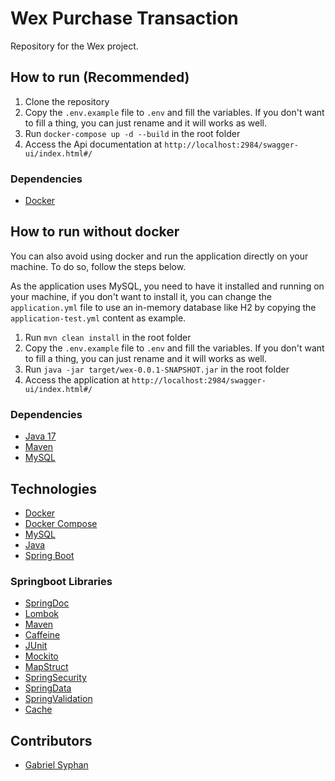 # Wex Purchase Transaction
Repository for the Wex project.

## How to run (Recommended)
1. Clone the repository
2. Copy the `.env.example` file to `.env` and fill the variables. If you don't want to fill a thing, you can just rename and it will works as well.
3. Run `docker-compose up -d --build` in the root folder
4. Access the Api documentation at `http://localhost:2984/swagger-ui/index.html#/`

### Dependencies
- [Docker](https://docs.docker.com/install/)


## How to run without docker
You can also avoid using docker and run the application directly on your machine. To do so, follow the steps below.

As the application uses MySQL, you need to have it installed and running on your machine, if you don't want to install
it, you can change the `application.yml` file to use an in-memory database like H2 by copying the `application-test.yml` 
content as example.

1. Run `mvn clean install` in the root folder
2. Copy the `.env.example` file to `.env` and fill the variables. If you don't want to fill a thing, you can just rename and it will works as well.
3. Run `java -jar target/wex-0.0.1-SNAPSHOT.jar` in the root folder
4. Access the application at `http://localhost:2984/swagger-ui/index.html#/`

### Dependencies
- [Java 17](https://www.oracle.com/java/technologies/downloads/#java17)
- [Maven](https://maven.apache.org/)
- [MySQL](https://www.mysql.com/)

## Technologies
- [Docker](https://www.docker.com/)
- [Docker Compose](https://docs.docker.com/compose/)
- [MySQL](https://www.mysql.com/)
- [Java](https://www.java.com/pt_BR/)
- [Spring Boot](https://spring.io/projects/spring-boot)

### Springboot Libraries
- [SpringDoc](https://springdoc.org/)
- [Lombok](https://projectlombok.org/)
- [Maven](https://maven.apache.org/)
- [Caffeine](https://www.baeldung.com/spring-boot-caffeine-cache)
- [JUnit](https://junit.org/junit5/)
- [Mockito](https://site.mockito.org/)
- [MapStruct](https://mapstruct.org/)
- [SpringSecurity](https://spring.io/projects/spring-security)
- [SpringData](https://spring.io/projects/spring-data)
- [SpringValidation](https://spring.io/guides/gs/validating-form-input/)
- [Cache](https://spring.io/guides/gs/caching/)

## Contributors
- [Gabriel Syphan](https://linkedin.com/in/gabrielsyphan)
